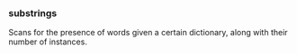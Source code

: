 ### substrings

Scans for the presence of words given a certain dictionary, along with their number of instances.
